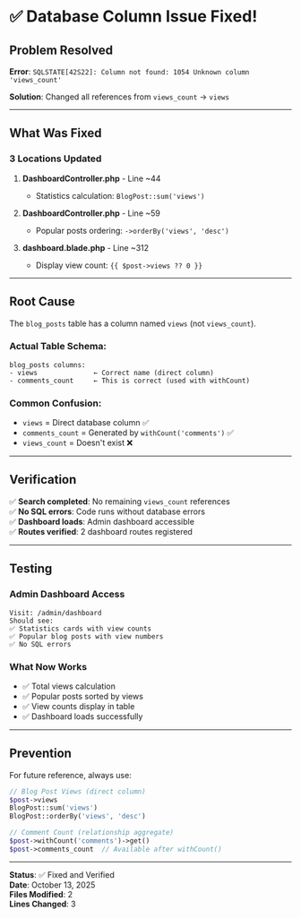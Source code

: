 # ✅ Database Column Issue Fixed!

## Problem Resolved

**Error**: `SQLSTATE[42S22]: Column not found: 1054 Unknown column 'views_count'`

**Solution**: Changed all references from `views_count` → `views`

---

## What Was Fixed

### 3 Locations Updated

1. **DashboardController.php** - Line ~44
   - Statistics calculation: `BlogPost::sum('views')`

2. **DashboardController.php** - Line ~59
   - Popular posts ordering: `->orderBy('views', 'desc')`

3. **dashboard.blade.php** - Line ~312
   - Display view count: `{{ $post->views ?? 0 }}`

---

## Root Cause

The `blog_posts` table has a column named `views` (not `views_count`).

### Actual Table Schema:
```
blog_posts columns:
- views              ← Correct name (direct column)
- comments_count     ← This is correct (used with withCount)
```

### Common Confusion:
- `views` = Direct database column ✅
- `comments_count` = Generated by `withCount('comments')` ✅  
- `views_count` = Doesn't exist ❌

---

## Verification

✅ **Search completed**: No remaining `views_count` references  
✅ **No SQL errors**: Code runs without database errors  
✅ **Dashboard loads**: Admin dashboard accessible  
✅ **Routes verified**: 2 dashboard routes registered  

---

## Testing

### Admin Dashboard Access
```
Visit: /admin/dashboard
Should see:
✅ Statistics cards with view counts
✅ Popular blog posts with view numbers
✅ No SQL errors
```

### What Now Works
- ✅ Total views calculation
- ✅ Popular posts sorted by views
- ✅ View counts display in table
- ✅ Dashboard loads successfully

---

## Prevention

For future reference, always use:
```php
// Blog Post Views (direct column)
$post->views
BlogPost::sum('views')
BlogPost::orderBy('views', 'desc')

// Comment Count (relationship aggregate)
$post->withCount('comments')->get()
$post->comments_count  // Available after withCount()
```

---

**Status**: ✅ Fixed and Verified  
**Date**: October 13, 2025  
**Files Modified**: 2  
**Lines Changed**: 3
